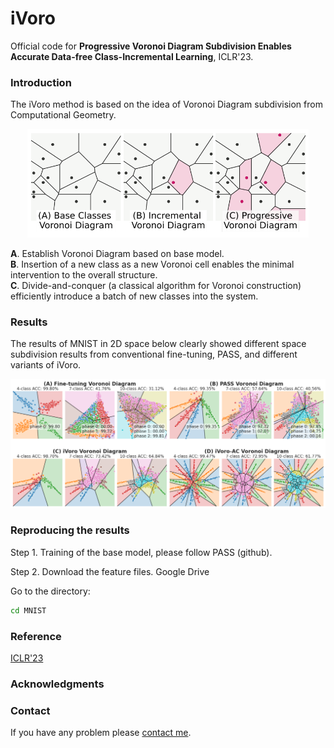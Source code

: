 # iVoro
Official code for **Progressive Voronoi Diagram Subdivision Enables Accurate Data-free Class-Incremental Learning**, ICLR'23.

### Introduction
The iVoro method is based on the idea of Voronoi Diagram subdivision from Computational Geometry.
<p align="center">
  <img src="./img/iVoro-fig1.PNG" width="450">
</p>

**A**. Establish Voronoi Diagram based on base model. \
**B**. Insertion of a new class as a new Voronoi cell enables the minimal intervention to the overall structure. \
**C**. Divide-and-conquer (a classical algorithm for Voronoi construction) efficiently introduce a batch of new classes into the system.


### Results
The results of MNIST in 2D space below clearly showed different space subdivision results from conventional fine-tuning, PASS, and different variants of iVoro.
<p align="center">
  <img src="./img/iVoro-fig2.PNG" width="750">
</p>

### Reproducing the results

Step 1. Training of the base model, please follow PASS (github).

Step 2. Download the feature files.
Google Drive

Go to the directory:
```bash
cd MNIST
```

### Reference
[ICLR'23](https://openreview.net/forum?id=zJXg_Wmob03)

### Acknowledgments

### Contact
If you have any problem please [contact me](mailto:horsepurve@gmail.com).
